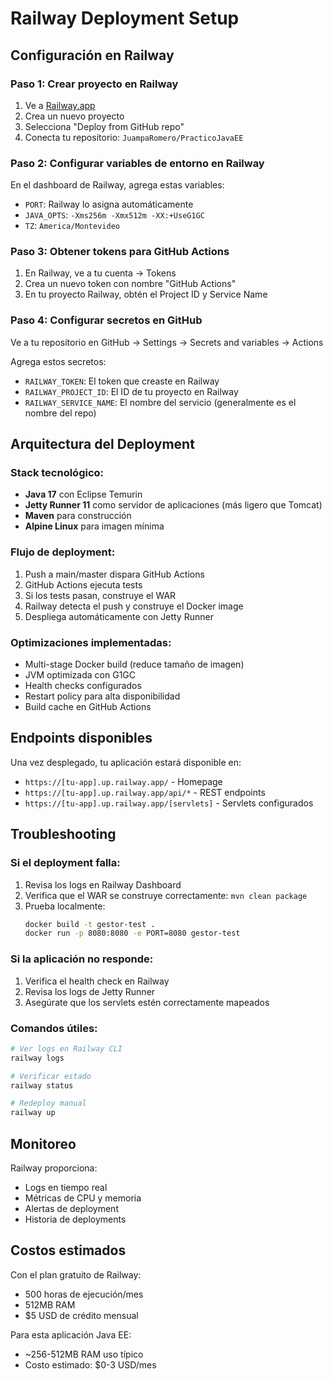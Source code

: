 # Railway Deployment Setup

## Configuración en Railway

### Paso 1: Crear proyecto en Railway
1. Ve a [Railway.app](https://railway.app)
2. Crea un nuevo proyecto
3. Selecciona "Deploy from GitHub repo"
4. Conecta tu repositorio: `JuampaRomero/PracticoJavaEE`

### Paso 2: Configurar variables de entorno en Railway
En el dashboard de Railway, agrega estas variables:
- `PORT`: Railway lo asigna automáticamente
- `JAVA_OPTS`: `-Xms256m -Xmx512m -XX:+UseG1GC`
- `TZ`: `America/Montevideo`

### Paso 3: Obtener tokens para GitHub Actions
1. En Railway, ve a tu cuenta → Tokens
2. Crea un nuevo token con nombre "GitHub Actions"
3. En tu proyecto Railway, obtén el Project ID y Service Name

### Paso 4: Configurar secretos en GitHub
Ve a tu repositorio en GitHub → Settings → Secrets and variables → Actions

Agrega estos secretos:
- `RAILWAY_TOKEN`: El token que creaste en Railway
- `RAILWAY_PROJECT_ID`: El ID de tu proyecto en Railway
- `RAILWAY_SERVICE_NAME`: El nombre del servicio (generalmente es el nombre del repo)

## Arquitectura del Deployment

### Stack tecnológico:
- **Java 17** con Eclipse Temurin
- **Jetty Runner 11** como servidor de aplicaciones (más ligero que Tomcat)
- **Maven** para construcción
- **Alpine Linux** para imagen mínima

### Flujo de deployment:
1. Push a main/master dispara GitHub Actions
2. GitHub Actions ejecuta tests
3. Si los tests pasan, construye el WAR
4. Railway detecta el push y construye el Docker image
5. Despliega automáticamente con Jetty Runner

### Optimizaciones implementadas:
- Multi-stage Docker build (reduce tamaño de imagen)
- JVM optimizada con G1GC
- Health checks configurados
- Restart policy para alta disponibilidad
- Build cache en GitHub Actions

## Endpoints disponibles

Una vez desplegado, tu aplicación estará disponible en:
- `https://[tu-app].up.railway.app/` - Homepage
- `https://[tu-app].up.railway.app/api/*` - REST endpoints
- `https://[tu-app].up.railway.app/[servlets]` - Servlets configurados

## Troubleshooting

### Si el deployment falla:
1. Revisa los logs en Railway Dashboard
2. Verifica que el WAR se construye correctamente: `mvn clean package`
3. Prueba localmente: 
   ```bash
   docker build -t gestor-test .
   docker run -p 8080:8080 -e PORT=8080 gestor-test
   ```

### Si la aplicación no responde:
1. Verifica el health check en Railway
2. Revisa los logs de Jetty Runner
3. Asegúrate que los servlets estén correctamente mapeados

### Comandos útiles:
```bash
# Ver logs en Railway CLI
railway logs

# Verificar estado
railway status

# Redeploy manual
railway up
```

## Monitoreo

Railway proporciona:
- Logs en tiempo real
- Métricas de CPU y memoria
- Alertas de deployment
- Historia de deployments

## Costos estimados

Con el plan gratuito de Railway:
- 500 horas de ejecución/mes
- 512MB RAM
- $5 USD de crédito mensual

Para esta aplicación Java EE:
- ~256-512MB RAM uso típico
- Costo estimado: $0-3 USD/mes
